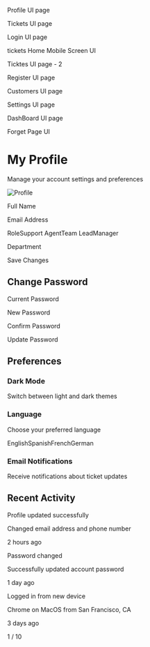 Profile UI page

Tickets UI page

Login UI page

tickets Home Mobile Screen UI

Ticktes UI page - 2

Register UI page

Customers UI page

Settings UI page

DashBoard UI page

Forget Page UI

# My Profile

Manage your account settings and preferences

![Profile](https://storage.googleapis.com/uxpilot-auth.appspot.com/avatars/avatar-5.jpg)

Full Name

Email Address

RoleSupport AgentTeam LeadManager

Department

Save Changes


## Change Password

Current Password

New Password

Confirm Password

Update Password


## Preferences

### Dark Mode

Switch between light and dark themes

### Language

Choose your preferred language

EnglishSpanishFrenchGerman

### Email Notifications

Receive notifications about ticket updates

## Recent Activity

Profile updated successfully

Changed email address and phone number

2 hours ago

Password changed

Successfully updated account password

1 day ago

Logged in from new device

Chrome on MacOS from San Francisco, CA

3 days ago

1 / 10
